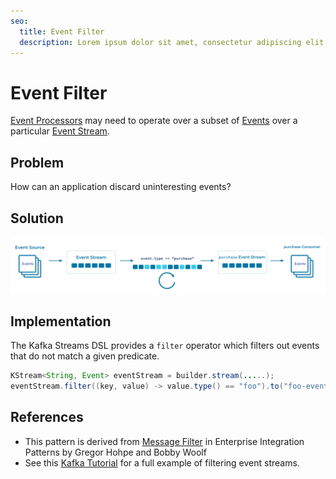 ```yaml
---
seo:
  title: Event Filter
  description: Lorem ipsum dolor sit amet, consectetur adipiscing elit. Donec rhoncus aliquet consequat. Morbi nec lorem eget mauris posuere consequat in vel sem. Nunc ut malesuada est, fermentum tristique velit. In in odio dui. Nunc sed iaculis mauris. Donec purus tellus, fringilla nec tempor et, tristique sit amet nulla. In pharetra ligula orci, eget mattis odio luctus eu. Praesent porttitor pretium dolor, ut facilisis tortor dignissim vitae.
---
```


# Event Filter
[Event Processors](event-processor.md) may need to operate over a subset of [Events](../event/event.md) over a particular [Event Stream](../event-stream/event-stream.md).

## Problem
How can an application discard uninteresting events?

## Solution
![event-filter](../img/event-filter.svg)


## Implementation
The Kafka Streams DSL provides a `filter` operator which filters out events that do not match a given predicate.

```java
KStream<String, Event> eventStream = builder.stream(.....);
eventStream.filter((key, value) -> value.type() == "foo").to("foo-events");
```

## References
* This pattern is derived from [Message Filter](https://www.enterpriseintegrationpatterns.com/patterns/messaging/Filter.html) in Enterprise Integration Patterns by Gregor Hohpe and Bobby Woolf
* See this [Kafka Tutorial](https://kafka-tutorials.confluent.io/filter-a-stream-of-events/ksql.html) for a full example of filtering event streams.

